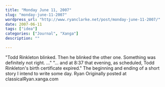 ```yaml
---
title: "Monday June 11, 2007"
slug: "monday-june-11-2007"
wordpress_url: "http://www.ryanclarke.net/post/monday-june-11-2007/"
date: 2007-06-11
tags: ["idea"]
categories: ["Journal", "Xanga"]
description: ""

---
```


"Todd Rinkleton blinked. Then he blinked the other one. Something was definitely not right. ..."
"... and at 8:37 that evening, as scheduled, Todd Rinkleton's birth certificate expired."
The beginning and ending of a short story I intend to write some day.
Ryan
Originally posted at classicalRyan.xanga.com
